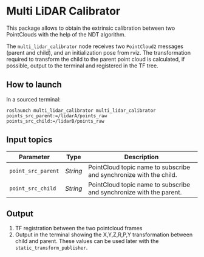 # Multi LiDAR Calibrator

This package allows to obtain the extrinsic calibration between two PointClouds with the help of the NDT algorithm.


The `multi_lidar_calibrator` node receives two `PointCloud2` messages (parent and child), and an initialization pose from rviz.
The transformation required to transform the child to the parent point cloud is calculated, if possible, output to the terminal and registered in the TF tree.

## How to launch

In a sourced terminal:

`roslaunch multi_lidar_calibrator multi_lidar_calibrator points_src_parent:=/lidarA/points_raw points_src_child:=/lidarB/points_raw`

## Input topics

|Parameter| Type| Description|
----------|-----|--------
|`point_src_parent`|*String* |PointCloud topic name to subscribe and synchronize with the child.|
|`point_src_child`|*String*|PointCloud topic name to subscribe and synchronize with the parent.|

## Output

1. TF registration between the two pointcloud frames
1. Output in the terminal showing the X,Y,Z,R,P,Y transformation between child and parent. These values can be used later with the `static_transform_publisher`.